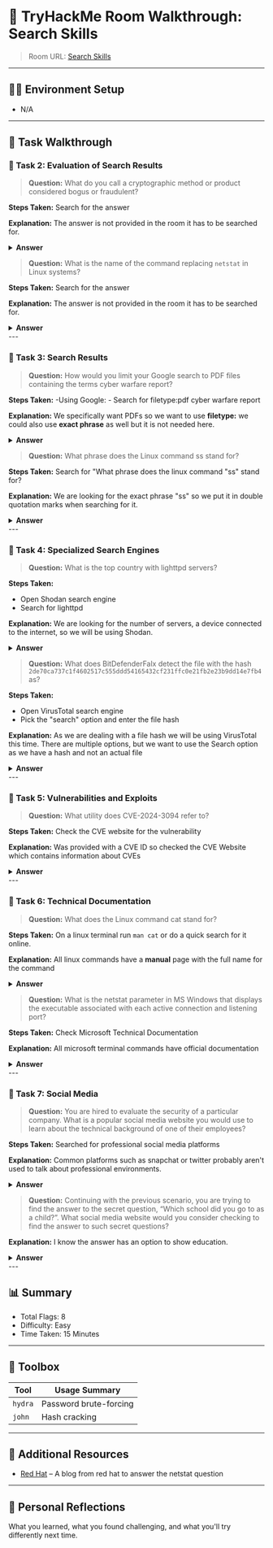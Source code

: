 # 🚩 TryHackMe Room Walkthrough: Search Skills

> Room URL: <a href="https://tryhackme.com/room/searchskills"> Search Skills </a>

---

## 🧑‍💻 Environment Setup

- N/A

---

## 📌 Task Walkthrough

### 🧩 Task 2: Evaluation of Search Results
> **Question:** What do you call a cryptographic method or product considered bogus or fraudulent?

**Steps Taken:**
Search for the answer

**Explanation:**
The answer is not provided in the room it has to be searched for.

<details>
    <summary><strong>Answer</strong></summary>
        snake oil
</details>

> **Question:** What is the name of the command replacing `netstat` in Linux systems?

**Steps Taken:**
Search for the answer

**Explanation:**
The answer is not provided in the room it has to be searched for.

<details>
    <summary><strong>Answer</strong></summary>
        ss
</details>
---

### 🧩 Task 3: Search Results
> **Question:** How would you limit your Google search to PDF files containing the terms cyber warfare report?

**Steps Taken:**
-Using Google: 
    - Search for filetype:pdf cyber warfare report

**Explanation:**
We specifically want PDFs so we want to use **filetype:** we could also use **exact phrase** as well but it is not needed here.

<details>
    <summary><strong>Answer</strong></summary>
        filetype:pdf cyber warfare report
</details>

> **Question:** What phrase does the Linux command ss stand for?

**Steps Taken:**
Search for "What phrase does the linux command "ss" stand for? 

**Explanation:**
We are looking for the exact phrase "ss" so we put it in double quotation marks when searching for it.

<details>
    <summary><strong>Answer</strong></summary>
        socket statistics
</details>
---

### 🧩 Task 4: Specialized Search Engines
> **Question:** What is the top country with lighttpd servers?

**Steps Taken:**
- Open Shodan search engine
- Search for lighttpd

**Explanation:**
We are looking for the number of servers, a device connected to the internet, so we will be using Shodan.

<details>
    <summary><strong>Answer</strong></summary>
        United States
</details>

> **Question:** What does BitDefenderFalx detect the file with the hash `2de70ca737c1f4602517c555ddd54165432cf231ffc0e21fb2e23b9dd14e7fb4` as?

**Steps Taken:**
- Open VirusTotal search engine
- Pick the "search" option and enter the file hash

**Explanation:**
As we are dealing with a file hash we will be using VirusTotal this time. 
There are multiple options, but we want to use the Search option as we have a hash and not an actual file

<details>
    <summary><strong>Answer</strong></summary>
        Android.Riskware.Agent.LHH
</details>
---

### 🧩 Task 5: Vulnerabilities and Exploits
> **Question:** What utility does CVE-2024-3094 refer to?

**Steps Taken:**
Check the CVE website for the vulnerability

**Explanation:**
Was provided with a CVE ID so checked the CVE Website which contains information about CVEs

<details>
    <summary><strong>Answer</strong></summary>
        xz
</details>
---

### 🧩 Task 6: Technical Documentation
> **Question:** What does the Linux command cat stand for?

**Steps Taken:**
On a linux terminal run `man cat` or do a quick search for it online.

**Explanation:**
All linux commands have a **manual** page with the full name for the command

<details>
    <summary><strong>Answer</strong></summary>
        concatenate
</details>

> **Question:** What is the netstat parameter in MS Windows that displays the executable associated with each active connection and listening port?

**Steps Taken:**
Check Microsoft Technical Documentation

**Explanation:**
All microsoft terminal commands have official documentation

<details>
    <summary><strong>Answer</strong></summary>
        -b
</details>
---

### 🧩 Task 7: Social Media
> **Question:** You are hired to evaluate the security of a particular company. What is a popular social media website you would use to learn about the technical background of one of their employees?

**Steps Taken:**
Searched for professional social media platforms

**Explanation:**
Common platforms such as snapchat or twitter probably aren't used to talk about professional environments.

<details>
    <summary><strong>Answer</strong></summary>
        LinkedIn
</details>

> **Question:** Continuing with the previous scenario, you are trying to find the answer to the secret question, “Which school did you go to as a child?”. What social media website would you consider checking to find the answer to such secret questions?

**Explanation:**
I know the answer has an option to show education.

<details>
    <summary><strong>Answer</strong></summary>
        Facebook
</details>
---

## 📊 Summary

- Total Flags: 8
- Difficulty: Easy
- Time Taken: 15 Minutes



---

## 🧰 Toolbox

| Tool       | Usage Summary |
|------------|----------------|
| `hydra`    | Password brute-forcing |
| `john`     | Hash cracking |

---
## 🔗 Additional Resources

- [Red Hat](https://www.redhat.com/en/blog/ss-command#:~:text=Formally%2C%20ss%20is%20the%20socket%20statistics%20command%20that%20replaces%20netstat%20.) – A blog from red hat to answer the netstat question
---


## 📝 Personal Reflections

What you learned, what you found challenging, and what you'll try differently next time.
